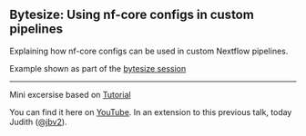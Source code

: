 ## Bytesize: Using nf-core configs in custom pipelines

Explaining how nf-core configs can be used in custom Nextflow pipelines.

Example shown as part of the [bytesize session](https://nf-co.re/events/2023/bytesize_custom_configs#bytesize-using-nf-core-configs-in-custom-pipelines)

---

Mini excersise based on [Tutorial](https://nf-co.re/docs/contributing/tutorials/nf_core_configs_outside_nf_core)

You can find it here on [YouTube](https://youtu.be/zgcrI_0SUgg?si=FDTAkBjJ7biBx1i3). In an extension to this previous talk, today Judith ([@jbv2](https://github.com/jbv2)).
